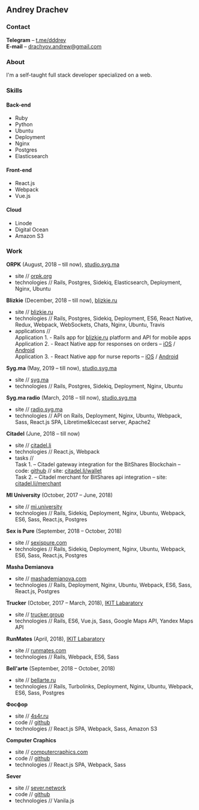 ## Andrey Drachev

### Contact
**Telegram** –  [t.me/dddrey](http://t.me/dddrey) <br>
**E-mail** –  [drachyov.andrew@gmail.com](mailto:drachyov.andrew@gmail.com) <br>

### About
I'm a self-taught full stack developer specialized on a web.

### Skills

#### Back-end

-   Ruby
-   Python
-   Ubuntu
-   Deployment
-   Nginx
-   Postgres
-   Elasticsearch

#### Front-end

-   React.js
-   Webpack
-   Vue.js

#### Cloud

-   Linode
-   Digital Ocean
-   Amazon S3


### Work
**ORPK** (August, 2018 – till now), [studio.syg.ma](https://studio.syg.ma) <br>
- site // [orpk.org](https://orpk.org/) <br>
- technologies // Rails, Postgres, Sidekiq, Elasticsearch, Deployment, Nginx, Ubuntu 

**Blizkie** (December, 2018 – till now), [blizkie.ru](https://blizkie.ru) <br>
- site // [blizkie.ru](https://blizkie.ru/) <br>
- technologies // Rails, Postgres, Sidekiq, Deployment, ES6, React Native, Redux, Webpack, WebSockets, Chats, Nginx, Ubuntu, Travis
- applications // <br>
Application 1. - Rails app for [blizkie.ru](https://blizkie.ru/) platform and API for mobile apps<br>
Application 2. - React Native app for responses on orders – [iOS](https://apps.apple.com/ru/app/работа-сиделкой/id1455323208) / [Android](https://play.google.com/store/apps/details?id=com.caregiversapp) <br>
Application 3. - React Native app for nurse reports – [iOS](https://apps.apple.com/ru/app/для-специалистов/id1416592574) / [Android](https://play.google.com/store/apps/details?id=com.reportsapp)

**Syg.ma** (May, 2019 – till now), [studio.syg.ma](https://studio.syg.ma) <br>
- site // [syg.ma](https://syg.ma/) <br>
- technologies // Rails, Postgres, Sidekiq, Deployment, Nginx, Ubuntu 

**Syg.ma radio** (March, 2018 – till now), [studio.syg.ma](https://studio.syg.ma) <br>
- site // [radio.syg.ma](https://radio.syg.ma/) <br>
- technologies // API on Rails, Deployment, Nginx, Ubuntu, Webpack, Sass, React.js SPA, Libretime&Icecast server, Apache2

**Citadel** (June, 2018 – till now) <br>
- site // [citadel.li](https://citadel.li/) <br>
- technologies // React.js, Webpack <br>
- tasks // <br>
Task 1. – Citadel gateway integration for the BitShares Blockchain –
code: [github](https://github.com/bitshares/bitshares-ui/pull/1695/files) // site: [citadel.li/wallet](https://citadel.li/wallet/#/) <br>
Task 2. – Citadel merchant for BitShares api integration – site: [citadel.li/merchant](https://citadel.li/merchant/)

**MI University** (October, 2017 – June, 2018) <br>
- site // [mi.university](https://mi.university/) <br>
- technologies // Rails, Sidekiq, Deployment, Nginx, Ubuntu, Webpack, ES6, Sass, React.js, Postgres

**Sex is Pure** (September, 2018 – October, 2018) <br>
- site // [sexispure.com](https://sexispure.com/) <br>
- technologies // Rails, Sidekiq, Deployment, Nginx, Ubuntu, Webpack, ES6, Sass, React.js, Postgres

**Masha Demianova** <br>
- site // [mashademianova.com](https://mashademianova.com/) <br>
- technologies // Rails, Deployment, Nginx, Ubuntu, Webpack, ES6, Sass, React.js, Postgres

**Trucker** (October, 2017 – March, 2018), [IKIT Labaratory](https://ikitlab.com/) <br>
- site // [trucker.group](https://www.trucker.group/) <br>
- technologies // Rails, ES6, Vue.js, Sass, Google Maps API, Yandex Maps API

**RunMates** (April, 2018), [IKIT Labaratory](https://ikitlab.com/) <br>
- site // [runmates.com](https://runmates.com/) <br>
- technologies // Rails, Webpack, ES6, Sass

**Bell'arte** (September, 2018 – October, 2018) <br>
- site // [bellarte.ru](https://bellarte.ru/) <br>
- technologies // Rails, Turbolinks, Deployment, Nginx, Ubuntu, Webpack, ES6, Sass, Postgres

**Фосфор** <br>
- site // [4s4r.ru](http://4s4r.ru/) <br>
- code // [github](https://github.com/4s4r/4s4r.github.io/tree/develop) <br>
- technologies // React.js SPA, Webpack, Sass, Amazon S3

**Computer Craphics** <br>
- site // [computercraphics.com](http://computercraphics.com/) <br>
- code // [github](https://github.com/ComputerCraphics/computercraphics.github.io) <br>
- technologies // React.js SPA, Webpack, Sass

**Sever** <br>
- site // [sever.network](http://sever.network/) <br>
- code // [github](https://github.com/sever-token/sever-token.github.io) <br>
- technologies // Vanila.js

